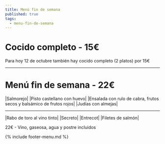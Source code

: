 ```yaml
---
title: Menú fin de semana
published: true
tags:
  - menu-fin-de-semana
---
```


# Cocido completo - 15€

Para hoy 12 de octubre también hay cocido completo (2 platos) por 15€

------

# Menú fin de semana - 22€

|Salmorejo|
|Pisto castellano con huevo|
|Ensalada con rulo de cabra, frutos secos y balsámico de frutos rojos|
|Judías con almejas|

------

|Rabo de toro al vino tinto|
|Secreto|
|Entrecot|
|Filetes de salmón|

<!-- |Cordero asado|eligiendo este segundo plato se añade 6€ al menú, en total 28€| -->

22€ - Vino, gaseosa, agua y postre incluidos

{% include footer-menu.md %}
